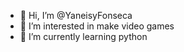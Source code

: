 - 👋 Hi, I’m @YaneisyFonseca
- 👀 I’m interested in make video games 
- 🌱 I’m currently learning python

<!---

--->
